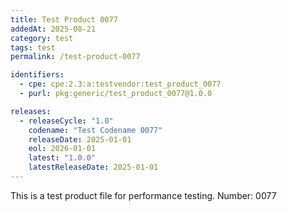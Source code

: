 ```yaml
---
title: Test Product 0077
addedAt: 2025-08-21
category: test
tags: test
permalink: /test-product-0077

identifiers:
  - cpe: cpe:2.3:a:testvendor:test_product_0077
  - purl: pkg:generic/test_product_0077@1.0.0

releases:
  - releaseCycle: "1.0"
    codename: "Test Codename 0077"
    releaseDate: 2025-01-01
    eol: 2026-01-01
    latest: "1.0.0"
    latestReleaseDate: 2025-01-01
---
```


This is a test product file for performance testing. Number: 0077
